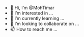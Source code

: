 - 👋 Hi, I’m @MohTimar
- 👀 I’m interested in ...
- 🌱 I’m currently learning ...
- 💞️ I’m looking to collaborate on ...
- 📫 How to reach me ...

<!---
MohTimar/MohTimar is a ✨ special ✨ repository because its `README.md` (this file) appears on your GitHub profile.
You can click the Preview link to take a look at your changes.
--->

